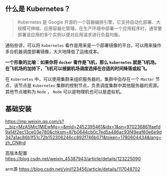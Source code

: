## 什么是 Kubernetes？

> Kubernetes 是 Google 开源的一个容器编排引擎，它支持自动化部署、大规模可伸缩、应用容器化管理。在生产环境中部署一个应用程序时，通常要部署该应用的多个实例以便对应用请求进行负载均衡。

通俗些讲，可以将 `Kubernetes` 看作是用来是一个部署镜像的平台。可以用来操作多台机器调度部署镜像，大大地降低了运维成本。

**一个形象的比喻：如果你将 `docker` 看作是飞机，那么 `kubernetes` 就是飞机场。在飞机场的加持下，飞机可以根据机场调度选择在合适的时间降落或起飞。**

在 `Kubernetes` 中，可以使用集群来组织服务器的。集群中会存在一个 `Master` 节点，该节点是 `Kubernetes` 集群的控制节点，负责调度集群中其他服务器的资源。其他节点被称为 `Node` ， `Node` 可以是物理机也可以是虚拟机。

## 基础安装

https://mp.weixin.qq.com/s?__biz=MzA5Mjc1MjEwMg==&mid=2452395461&idx=1&sn=970236861faefd9a14f2ec13ce03e780&chksm=87b0644cb0c7ed5a486ac93f49eaf60e6e9d347a1ac86b1f51c72b152306246cc892f746b071&token=1780604434&lang=zh_CN#rd

高版本配置
https://blog.csdn.net/weixin_45387943/article/details/123225090

arm源
https://blog.csdn.net/yinjl123456/article/details/117048702